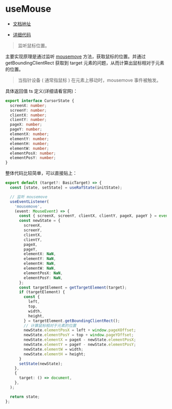 # useMouse

- [文档地址](https://ahooks.js.org/zh-CN/hooks/use-mouse)

- [详细代码](https://github.com/GpingFeng/hooks/blob/guangping%2Fread-code/packages/hooks/src/useMouse/index.ts)

> 监听鼠标位置。

主要实现原理是通过监听 [mousemove](https://developer.mozilla.org/zh-CN/docs/Web/API/Element/mousemove_event) 方法，获取鼠标的位置。并通过 getBoundingClientRect 获取到 target 元素的问题，从而计算出鼠标相对于元素的位置。

> 当指针设备 ( 通常指鼠标 ) 在元素上移动时，mousemove 事件被触发。

具体返回值 ts 定义(详细请看官网)：

```ts
export interface CursorState {
  screenX: number;
  screenY: number;
  clientX: number;
  clientY: number;
  pageX: number;
  pageY: number;
  elementX: number;
  elementY: number;
  elementH: number;
  elementW: number;
  elementPosX: number;
  elementPosY: number;
}
```

整体代码比较简单，可以直接贴上：

```typescript
export default (target?: BasicTarget) => {
  const [state, setState] = useRafState(initState);

  // 监听 mousemove
  useEventListener(
    'mousemove',
    (event: MouseEvent) => {
      const { screenX, screenY, clientX, clientY, pageX, pageY } = event;
      const newState = {
        screenX,
        screenY,
        clientX,
        clientY,
        pageX,
        pageY,
        elementX: NaN,
        elementY: NaN,
        elementH: NaN,
        elementW: NaN,
        elementPosX: NaN,
        elementPosY: NaN,
      };
      const targetElement = getTargetElement(target);
      if (targetElement) {
        const {
          left,
          top,
          width,
          height,
        } = targetElement.getBoundingClientRect();
        // 计算鼠标相对于元素的位置
        newState.elementPosX = left + window.pageXOffset;
        newState.elementPosY = top + window.pageYOffset;
        newState.elementX = pageX - newState.elementPosX;
        newState.elementY = pageY - newState.elementPosY;
        newState.elementW = width;
        newState.elementH = height;
      }
      setState(newState);
    },
    {
      target: () => document,
    },
  );

  return state;
};
```
